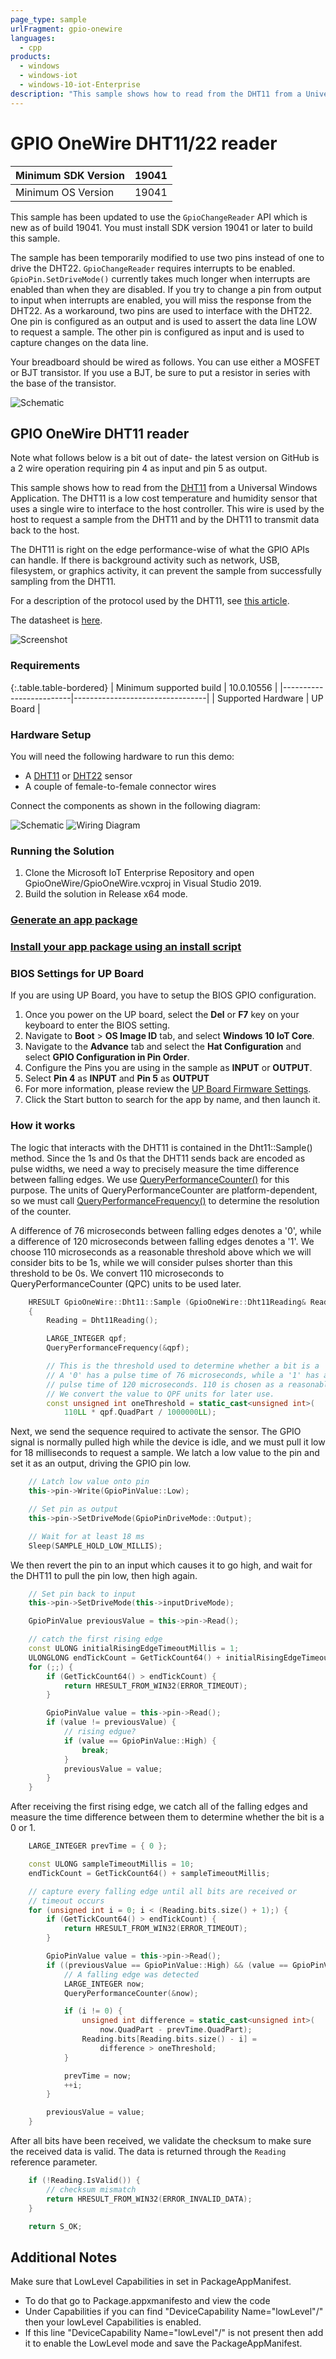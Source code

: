```yaml
---
page_type: sample
urlFragment: gpio-onewire
languages:
  - cpp
products:
  - windows
  - windows-iot
  - windows-10-iot-Enterprise
description: "This sample shows how to read from the DHT11 from a Universal Windows Application for Windows 10 IoT Enterprise."
---
```


# GPIO OneWire DHT11/22 reader

| Minimum SDK Version | 19041 |
|---------------------|-------|
| Minimum OS Version  | 19041 |

This sample has been updated to use the `GpioChangeReader` API which is new as of build 19041. You must install SDK version 19041 or later to build this sample.

The sample has been temporarily modified to use two pins instead of one to drive the DHT22. `GpioChangeReader` requires interrupts to be enabled. 
`GpioPin.SetDriveMode()` currently takes much longer when interrupts are enabled than when they are disabled. 
If you try to change a pin from output to input when interrupts are enabled, you will miss the response from the DHT22.
As a workaround, two pins are used to interface with the DHT22.
One pin is configured as an output and is used to assert the data line LOW to request a sample. 
The other pin is configured as input and is used to capture changes on the data line.

Your breadboard should be wired as follows. You can use either a MOSFET or BJT transistor. 
If you use a BJT, be sure to put a resistor in series with the base of the transistor.

![Schematic](../Resources/schematic.png)

## GPIO OneWire DHT11 reader

Note what follows below is a bit out of date-  the latest version on GitHub is a 2 wire operation requiring pin 4 as input and pin 5 as output.

This sample shows how to read from the [DHT11](https://www.adafruit.com/product/386) from a Universal Windows Application. 
The DHT11 is a low cost temperature and humidity sensor that uses a single wire to interface to the host controller.
This wire is used by the host to request a sample from the DHT11 and by the DHT11 to transmit data back to the host.

The DHT11 is right on the edge performance-wise of what the GPIO APIs can handle. 
If there is background activity such as network, USB, filesystem, or graphics activity, it can prevent the sample from successfully sampling from the DHT11.

For a description of the protocol used by the DHT11, see [this article](http://embedded-lab.com/blog/?p=4333). 

The datasheet is [here](http://akizukidenshi.com/download/ds/aosong/DHT11.pdf).

![Screenshot](../Resources/GpioOneWireScreen1.png)

### Requirements

{:.table.table-bordered}
| Minimum supported build | 10.0.10556                      |
|-------------------------|---------------------------------|
| Supported Hardware      | UP Board |

### Hardware Setup

You will need the following hardware to run this demo:

 * A [DHT11](https://www.adafruit.com/product/386) or [DHT22](http://www.adafruit.com/products/385) sensor
 * A couple of female-to-female connector wires

Connect the components as shown in the following diagram:

![Schematic](../Resources/GpioOneWireSchematic.png)
![Wiring Diagram](../Resources/GpioOneWireFritz.png)

### Running the Solution

 1. Clone the Microsoft IoT Enterprise Repository and open GpioOneWire/GpioOneWire.vcxproj in Visual Studio 2019.
 2. Build the solution in Release x64 mode.

### [Generate an app package](https://docs.microsoft.com/windows/msix/package/packaging-uwp-apps#generate-an-app-package)

### [Install your app package using an install script](https://docs.microsoft.com/windows/msix/package/packaging-uwp-apps#install-your-app-package-using-an-install-script)

### BIOS Settings for UP Board
If you are using UP Board, you have to setup the BIOS GPIO configuration.
1. Once you power on the UP board, select the **Del** or **F7** key on your keyboard to enter the BIOS setting.
1. Navigate to **Boot** > **OS Image ID** tab, and select **Windows 10 IoT Core**.
1. Navigate to the **Advance** tab and select the **Hat Configuration** and select **GPIO Configuration in Pin Order**.
1. Configure the Pins you are using in the sample as **INPUT** or **OUTPUT**.
1. Select **Pin 4** as **INPUT** and **Pin 5** as **OUTPUT**
1. For more information, please review the [UP Board Firmware Settings](https://www.annabooks.com/Articles/Articles_IoT10/Windows-10-IoT-UP-Board-BIOS-RHPROXY-Rev1.3.pdf).
1. Click the Start button to search for the app by name, and then launch it.

### How it works

The logic that interacts with the DHT11 is contained in the Dht11::Sample() method. 
Since the 1s and 0s that the DHT11 sends back are encoded as pulse widths, we need a way to precisely measure the time difference between falling edges. 
We use [QueryPerformanceCounter()](https://msdn.microsoft.com/en-us/library/windows/desktop/ms644904(v=vs.85).aspx) for this purpose. 
The units of QueryPerformanceCounter are platform-dependent, so we must call [QueryPerformanceFrequency()](https://msdn.microsoft.com/en-us/library/windows/desktop/ms644905(v=vs.85).aspx) to determine the resolution of the counter.

A difference of 76 microseconds between falling edges denotes a '0', while a difference of 120 microseconds between falling edges denotes a '1'.
We choose 110 microseconds as a reasonable threshold above which we will consider bits to be 1s, while we will consider pulses shorter than this threshold to be 0s. We convert 110 microseconds to QueryPerformanceCounter (QPC) units to be used later.

```cpp
	HRESULT GpioOneWire::Dht11::Sample (GpioOneWire::Dht11Reading& Reading)
	{
		Reading = Dht11Reading();

		LARGE_INTEGER qpf;
		QueryPerformanceFrequency(&qpf);

		// This is the threshold used to determine whether a bit is a '0' or a '1'.
		// A '0' has a pulse time of 76 microseconds, while a '1' has a
		// pulse time of 120 microseconds. 110 is chosen as a reasonable threshold.
		// We convert the value to QPF units for later use.
		const unsigned int oneThreshold = static_cast<unsigned int>(
			110LL * qpf.QuadPart / 1000000LL);
``` 

Next, we send the sequence required to activate the sensor. 
The GPIO signal is normally pulled high while the device is idle, and we must pull it low for 18 milliseconds to request a sample. We latch a low value to the pin and set it as an output, driving the GPIO pin low.

```cpp
    // Latch low value onto pin
    this->pin->Write(GpioPinValue::Low);

    // Set pin as output
    this->pin->SetDriveMode(GpioPinDriveMode::Output);

    // Wait for at least 18 ms
    Sleep(SAMPLE_HOLD_LOW_MILLIS);
```

We then revert the pin to an input which causes it to go high, and wait for the DHT11 to pull the pin low, then high again.

```cpp
    // Set pin back to input
    this->pin->SetDriveMode(this->inputDriveMode);

    GpioPinValue previousValue = this->pin->Read();

    // catch the first rising edge
    const ULONG initialRisingEdgeTimeoutMillis = 1;
    ULONGLONG endTickCount = GetTickCount64() + initialRisingEdgeTimeoutMillis;
    for (;;) {
        if (GetTickCount64() > endTickCount) {
            return HRESULT_FROM_WIN32(ERROR_TIMEOUT);
        }

        GpioPinValue value = this->pin->Read();
        if (value != previousValue) {
            // rising edgue?
            if (value == GpioPinValue::High) {
                break;
            }
            previousValue = value;
        }
    }
```

After receiving the first rising edge, we catch all of the falling edges and measure the time difference between them to determine whether the bit is a 0 or 1.

```cpp
    LARGE_INTEGER prevTime = { 0 };

    const ULONG sampleTimeoutMillis = 10;
    endTickCount = GetTickCount64() + sampleTimeoutMillis;

    // capture every falling edge until all bits are received or
    // timeout occurs
    for (unsigned int i = 0; i < (Reading.bits.size() + 1);) {
        if (GetTickCount64() > endTickCount) {
            return HRESULT_FROM_WIN32(ERROR_TIMEOUT);
        }

        GpioPinValue value = this->pin->Read();
        if ((previousValue == GpioPinValue::High) && (value == GpioPinValue::Low)) {
            // A falling edge was detected
            LARGE_INTEGER now;
            QueryPerformanceCounter(&now);

            if (i != 0) {
                unsigned int difference = static_cast<unsigned int>(
                    now.QuadPart - prevTime.QuadPart);
                Reading.bits[Reading.bits.size() - i] =
                    difference > oneThreshold;
            }

            prevTime = now;
            ++i;
        }

        previousValue = value;
    }
```

After all bits have been received, we validate the checksum to make sure the received data is valid. The data is returned through the `Reading` reference parameter.

```cpp
    if (!Reading.IsValid()) {
        // checksum mismatch
        return HRESULT_FROM_WIN32(ERROR_INVALID_DATA);
    }

    return S_OK;
```

## Additional Notes

Make sure that LowLevel Capabilities in set in PackageAppManifest.
* To do that go to Package.appxmanifesto and view the code
* Under Capabilities if you can find "DeviceCapability Name="lowLevel"/" then your lowLevel Capabilities is enabled.
* If this line "DeviceCapability Name="lowLevel"/" is not present then add it to enable the LowLevel mode and save the PackageAppManifest.
